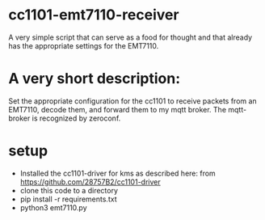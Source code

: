 # cc1101-emt7110-receiver
A very simple script that can serve as a food for thought and that already has the appropriate settings for the EMT7110.

# A very short description:
Set the appropriate configuration for the cc1101 to receive packets from an EMT7110, decode them, and forward them to my mqtt broker.
The mqtt-broker is recognized by zeroconf. 

# setup
* Installed the cc1101-driver for kms as described here: from https://github.com/28757B2/cc1101-driver
* clone this code to a directory
* pip install -r requirements.txt
* python3 emt7110.py 


